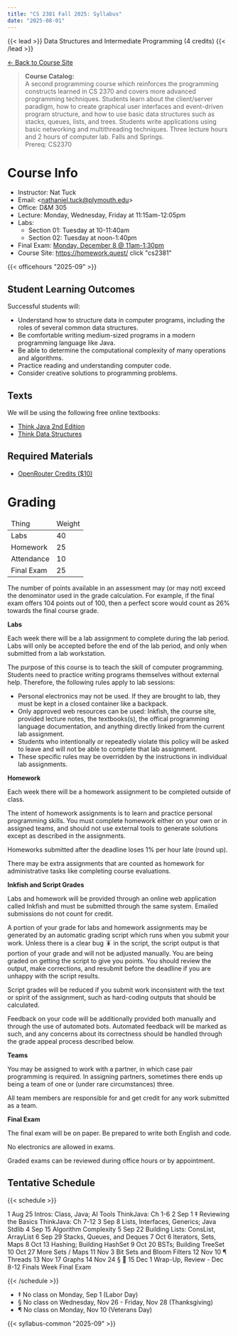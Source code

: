 ```yaml
---
title: "CS 2381 Fall 2025: Syllabus"
date: "2025-08-01"
---
```


{{< lead >}}
Data Structures and Intermediate Programming (4 credits)
{{< /lead >}}

[&larr; Back to Course Site](../)

<blockquote>
<b>Course Catalog:</b><br>
A second programming course which reinforces the programming
constructs learned in CS 2370 and covers more advanced programming
techniques. Students learn about the client/server paradigm, how to
create graphical user interfaces and event-driven program structure,
and how to use basic data structures such as stacks, queues, lists,
and trees. Students write applications using basic networking and
multithreading techniques. Three lecture hours and 2 hours of computer
lab. Falls and Springs.
<br>Prereq: CS2370
</blockquote>

# Course Info

 - Instructor: Nat Tuck 
 - Email: \<<nathaniel.tuck@plymouth.edu>\>
 - Office: D&M 305
 - Lecture: Monday, Wednesday, Friday at 11:15am-12:05pm
 - Labs:
   - Section 01: Tuesday at 10-11:40am
   - Section 02: Tuesday at noon-1:40pm
 - Final Exam: [Monday, December 8 @ 11am-1:30pm](
 	 https://www.plymouth.edu/sites/default/files/media/2025-08/Fall%202025%20Final%20Exam%20Schedule.pdf)
 - Course Site: https://homework.quest/ click "cs2381"

{{< officehours "2025-09" >}}

## Student Learning Outcomes

Successful students will: 

- Understand how to structure data in computer programs, including
  the roles of several common data structures.
- Be comfortable writing medium-sized programs in a modern
  programming language like Java.
- Be able to determine the computational complexity of many
  operations and algorithms.
- Practice reading and understanding computer code.
- Consider creative solutions to programming problems.

## Texts

We will be using the following free online textbooks:

- [Think Java 2nd Edition](https://greenteapress.com/wp/think-java-2e/)
- [Think Data Structures](https://greenteapress.com/wp/think-data-structures/)

## Required Materials

- [OpenRouter Credits ($10)](https://openrouter.ai/)

# Grading

<table class="table table-striped">
  <thead>
    <tr>
	  <td>Thing</td>
	  <td>Weight</td>
	</tr>
  </thead>
  <tbody>
	  <tr>
	    <td>Labs</td>
	    <td>40</td>
	  </tr>
    <tr>
	    <td>Homework</td>
	    <td>25</td>
	  </tr>
    <tr>
      <td>Attendance</td>
      <td>10</td>
    </tr>
    <tr>
	    <td>Final Exam</td>
	    <td>25</td>
	  </tr>
  </tbody>
</table>

The number of points available in an assessment may (or may not)
exceed the denominator used in the grade calculation. For example, if
the final exam offers 104 points out of 100, then a perfect score
would count as 26% towards the final course grade.

**Labs**

Each week there will be a lab assignment to complete during the lab
period. Labs will only be accepted before the end of the lab period,
and only when submitted from a lab workstation.

The purpose of this course is to teach the skill of computer
programming. Students need to practice writing programs themselves
without external help. Therefore, the following rules apply to
lab sessions:

 - Personal electronics may not be used. If they are brought to
   lab, they must be kept in a closed container like a backpack.
 - Only approved web resources can be used: Inkfish, the course site,
   provided lecture notes, the textbooks(s), the offical programming
   language documentation, and anything directly linked from the
   current lab assignment.
 - Students who intentionally or repeatedly violate this policy will
   be asked to leave and will not be able to complete that lab
   assignment.
 - These specific rules may be overridden by the instructions in
   individual lab assignments.

**Homework**

Each week there will be a homework assignment to be completed outside
of class.

The intent of homework assignments is to learn and practice personal programming
skills. You must complete homework either on your own or in assigned teams, and
should not use external tools to generate solutions except as described in the
assignments.

Homeworks submitted after the deadline loses 1% per hour late (round
up).

There may be extra assignments that are counted as homework for
administrative tasks like completing course evaluations.

**Inkfish and Script Grades**

Labs and homework will be provided through an online web application called
Inkfish and must be submitted through the same system. Emailed submissions do
not count for credit.

A portion of your grade for labs and homework assignments may be
generated by an automatic grading script which runs when you submit
your work. Unless there is a clear bug 🪳 in the script, the script
output is that portion of your grade and will not be adjusted
manually. You are being graded on getting the script to give you
points. You should review the output, make corrections, and resubmit
before the deadline if you are unhappy with the script results.

Script grades will be reduced if you submit work inconsistent with the
text or spirit of the assignment, such as hard-coding outputs that
should be calculated.

Feedback on your code will be additionally provided both manually and through
the use of automated bots. Automated feedback will be marked as such, and any
concerns about its correctness should be handled through the grade appeal
process described below.

**Teams**

You may be assigned to work with a partner, in which case pair
programming is required. In assigning partners, sometimes there ends
up being a team of one or (under rare circumstances) three.

All team members are responsible for and get credit for any work
submitted as a team.

**Final Exam**

The final exam will be on paper. Be prepared to write both English and
code.

No electronics are allowed in exams.

Graded exams can be reviewed during office hours or by appointment.

## Tentative Schedule

{{< schedule >}}

<tr>
	<td>1</td>
	<td>Aug 25</td>
	<td>Intros: Class, Java; AI Tools</td>
	<td>ThinkJava: Ch 1-6</td>
</tr>
<tr>
	<td>2</td>
	<td>Sep 1 ‡</td>
	<td>Reviewing the Basics</td>
	<td>ThinkJava: Ch 7-12</td>
</tr>
<tr>
	<td>3</td>
	<td>Sep 8</td>
  <td>Lists, Interfaces, Generics; Java Stdlib</td>
	<td></td>
</tr>
<tr>
	<td>4</td>
	<td>Sep 15</td>
	<td>Algorithm Complexity</td>
	<td></td>
</tr>
<tr>
	<td>5</td>
	<td>Sep 22</td>
	<td>Building Lists: ConsList, ArrayList</td>
	<td></td>
</tr>
<tr>
	<td>6</td>
	<td>Sep 29</td>
	<td>Stacks, Queues, and Deques</td>
	<td></td>
</tr>
<tr>
	<td>7</td>
	<td>Oct 6</td>
	<td>Iterators, Sets, Maps</td>
	<td></td>
</tr>
<tr>
	<td>8</td>
	<td>Oct 13</td>
	<td>Hashing; Building HashSet</td>
</tr>
<tr>
	<td>9</td>
	<td>Oct 20</td>
	<td>BSTs; Building TreeSet</td>
  <td></td>
</tr>
<tr>
	<td>10</td>
	<td>Oct 27</td>
	<td>More Sets / Maps</td>
	<td></td>
</tr>
<tr>
	<td>11</td>
	<td>Nov 3</td>
	<td>Bit Sets and Bloom Filters</td>
	<td></td>
</tr>
<tr>
	<td>12</td>
	<td>Nov 10 ¶</td>
	<td>Threads</td>
	<td></td>
</tr>
<tr>
	<td>13</td>
	<td>Nov 17</td>
	<td>Graphs</td>
	<td></td>
</tr>
<tr>
	<td>14</td>
	<td>Nov 24 §</td>
	<td>🦃</td>
	<td></td>
</tr>
<tr>
	<td>15</td>
	<td>Dec 1</td>
	<td>Wrap-Up, Review</td>
	<td></td>
</tr>
<tr>
	<td>-</td>
	<td>Dec 8-12</td>
	<td>Finals Week</td>
	<td>Final Exam</td>
</tr>

{{< /schedule >}}

 - ‡ No class on Monday, Sep 1 (Labor Day)
 - § No class on Wednesday, Nov 26 - Friday, Nov 28 (Thanksgiving)
 - ¶ No class on Monday, Nov 10 (Veterans Day)

{{< syllabus-common "2025-09" >}}
